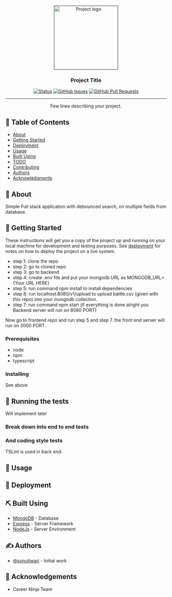 <p align="center">
  <a href="" rel="noopener">
 <img width=200px height=200px src="https://i.imgur.com/6wj0hh6.jpg" alt="Project logo"></a>
</p>

<h3 align="center">Project Title</h3>

<div align="center">

[![Status](https://img.shields.io/badge/status-active-success.svg)]()
[![GitHub Issues](https://img.shields.io/github/issues/kylelobo/The-Documentation-Compendium.svg)](https://github.com/sonutiwari/career_ninja/issues)
[![GitHub Pull Requests](https://img.shields.io/github/issues-pr/kylelobo/The-Documentation-Compendium.svg)](https://github.com/sonutiwari/career_ninja/pulls)

</div>

---

<p align="center"> Few lines describing your project.
    <br> 
</p>

## 📝 Table of Contents

- [About](#about)
- [Getting Started](#getting_started)
- [Deployment](#deployment)
- [Usage](#usage)
- [Built Using](#built_using)
- [TODO](../TODO.md)
- [Contributing](../CONTRIBUTING.md)
- [Authors](#authors)
- [Acknowledgments](#acknowledgement)

## 🧐 About <a name = "about"></a>

Simple Full stack application with debounced search, on multiple fields from database.

## 🏁 Getting Started <a name = "getting_started"></a>

These instructions will get you a copy of the project up and running on your local machine for development and testing purposes. See [deployment](#deployment) for notes on how to deploy the project on a live system.

- step 1: clone the repo
- step 2: go to cloned repo
- step 3: go to backend
- step 4: create .env file and put your mongodb URL as MONGODB_URL={Your URL HERE}
- step 5: run command npm install to install dependencies
- step 6: run localhost:8080/v1/upload to upload battle.csv (given with this repo) into your mongodb collection.
- step 7: run command npm start (if everything is done alright you Backend server will run on 8080 PORT)

Now go to frontend repo
and run step 5 and step 7. the front end server will run on 3000 PORT.

### Prerequisites

- node
- npm
- typescript

### Installing

See above

## 🔧 Running the tests <a name = "tests"></a>

Will implement later

### Break down into end to end tests

### And coding style tests

TSLint is used in back end.

## 🎈 Usage <a name="usage"></a>

## 🚀 Deployment <a name = "deployment"></a>

## ⛏️ Built Using <a name = "built_using"></a>

- [MongoDB](https://www.mongodb.com/) - Database
- [Express](https://expressjs.com/) - Server Framework
- [NodeJs](https://nodejs.org/en/) - Server Environment

## ✍️ Authors <a name = "authors"></a>

- [@sonutiwari](https://github.com/sonutiwari) - Initial work

## 🎉 Acknowledgements <a name = "acknowledgement"></a>

- Career Ninja Team

